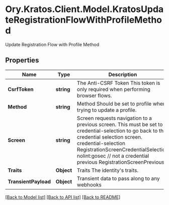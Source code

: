 # Ory.Kratos.Client.Model.KratosUpdateRegistrationFlowWithProfileMethod
Update Registration Flow with Profile Method

## Properties

Name | Type | Description | Notes
------------ | ------------- | ------------- | -------------
**CsrfToken** | **string** | The Anti-CSRF Token  This token is only required when performing browser flows. | [optional] 
**Method** | **string** | Method  Should be set to profile when trying to update a profile. | 
**Screen** | **string** | Screen requests navigation to a previous screen.  This must be set to credential-selection to go back to the credential selection screen. credential-selection RegistrationScreenCredentialSelection nolint:gosec // not a credential previous RegistrationScreenPrevious | [optional] 
**Traits** | **Object** | Traits  The identity&#39;s traits. | 
**TransientPayload** | **Object** | Transient data to pass along to any webhooks | [optional] 

[[Back to Model list]](../README.md#documentation-for-models) [[Back to API list]](../README.md#documentation-for-api-endpoints) [[Back to README]](../README.md)

